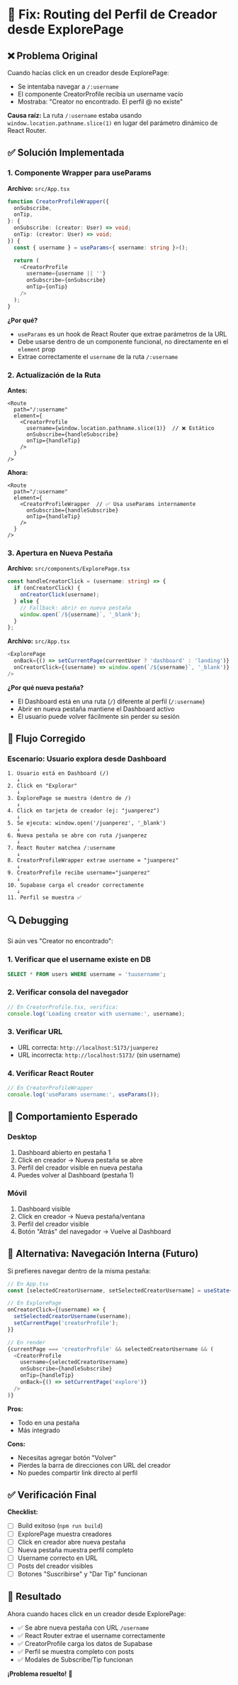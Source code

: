 # 🔧 Fix: Routing del Perfil de Creador desde ExplorePage

## ❌ Problema Original

Cuando hacías click en un creador desde ExplorePage:
- Se intentaba navegar a `/:username`
- El componente CreatorProfile recibía un username vacío
- Mostraba: "Creator no encontrado. El perfil @ no existe"

**Causa raíz:** La ruta `/:username` estaba usando `window.location.pathname.slice(1)` en lugar del parámetro dinámico de React Router.

## ✅ Solución Implementada

### 1. Componente Wrapper para useParams

**Archivo:** `src/App.tsx`

```typescript
function CreatorProfileWrapper({
  onSubscribe,
  onTip,
}: {
  onSubscribe: (creator: User) => void;
  onTip: (creator: User) => void;
}) {
  const { username } = useParams<{ username: string }>();

  return (
    <CreatorProfile
      username={username || ''}
      onSubscribe={onSubscribe}
      onTip={onTip}
    />
  );
}
```

**¿Por qué?**
- `useParams` es un hook de React Router que extrae parámetros de la URL
- Debe usarse dentro de un componente funcional, no directamente en el `element` prop
- Extrae correctamente el `username` de la ruta `/:username`

### 2. Actualización de la Ruta

**Antes:**
```tsx
<Route
  path="/:username"
  element={
    <CreatorProfile
      username={window.location.pathname.slice(1)}  // ❌ Estático
      onSubscribe={handleSubscribe}
      onTip={handleTip}
    />
  }
/>
```

**Ahora:**
```tsx
<Route
  path="/:username"
  element={
    <CreatorProfileWrapper  // ✅ Usa useParams internamente
      onSubscribe={handleSubscribe}
      onTip={handleTip}
    />
  }
/>
```

### 3. Apertura en Nueva Pestaña

**Archivo:** `src/components/ExplorePage.tsx`

```typescript
const handleCreatorClick = (username: string) => {
  if (onCreatorClick) {
    onCreatorClick(username);
  } else {
    // Fallback: abrir en nueva pestaña
    window.open(`/${username}`, '_blank');
  }
};
```

**Archivo:** `src/App.tsx`

```typescript
<ExplorePage
  onBack={() => setCurrentPage(currentUser ? 'dashboard' : 'landing')}
  onCreatorClick={(username) => window.open(`/${username}`, '_blank')}
/>
```

**¿Por qué nueva pestaña?**
- El Dashboard está en una ruta (`/`) diferente al perfil (`/:username`)
- Abrir en nueva pestaña mantiene el Dashboard activo
- El usuario puede volver fácilmente sin perder su sesión

## 🎯 Flujo Corregido

### Escenario: Usuario explora desde Dashboard

```
1. Usuario está en Dashboard (/)
   ↓
2. Click en "Explorar"
   ↓
3. ExplorePage se muestra (dentro de /)
   ↓
4. Click en tarjeta de creador (ej: "juanperez")
   ↓
5. Se ejecuta: window.open('/juanperez', '_blank')
   ↓
6. Nueva pestaña se abre con ruta /juanperez
   ↓
7. React Router matchea /:username
   ↓
8. CreatorProfileWrapper extrae username = "juanperez"
   ↓
9. CreatorProfile recibe username="juanperez"
   ↓
10. Supabase carga el creador correctamente
   ↓
11. Perfil se muestra ✅
```

## 🔍 Debugging

Si aún ves "Creator no encontrado":

### 1. Verificar que el username existe en DB
```sql
SELECT * FROM users WHERE username = 'tuusername';
```

### 2. Verificar consola del navegador
```javascript
// En CreatorProfile.tsx, verifica:
console.log('Loading creator with username:', username);
```

### 3. Verificar URL
- URL correcta: `http://localhost:5173/juanperez`
- URL incorrecta: `http://localhost:5173/` (sin username)

### 4. Verificar React Router
```typescript
// En CreatorProfileWrapper
console.log('useParams username:', useParams());
```

## 📱 Comportamiento Esperado

### Desktop
1. Dashboard abierto en pestaña 1
2. Click en creador → Nueva pestaña se abre
3. Perfil del creador visible en nueva pestaña
4. Puedes volver al Dashboard (pestaña 1)

### Móvil
1. Dashboard visible
2. Click en creador → Nueva pestaña/ventana
3. Perfil del creador visible
4. Botón "Atrás" del navegador → Vuelve al Dashboard

## 🎨 Alternativa: Navegación Interna (Futuro)

Si prefieres navegar dentro de la misma pestaña:

```typescript
// En App.tsx
const [selectedCreatorUsername, setSelectedCreatorUsername] = useState<string | null>(null);

// En ExplorePage
onCreatorClick={(username) => {
  setSelectedCreatorUsername(username);
  setCurrentPage('creatorProfile');
}}

// En render
{currentPage === 'creatorProfile' && selectedCreatorUsername && (
  <CreatorProfile
    username={selectedCreatorUsername}
    onSubscribe={handleSubscribe}
    onTip={handleTip}
    onBack={() => setCurrentPage('explore')}
  />
)}
```

**Pros:**
- Todo en una pestaña
- Más integrado

**Cons:**
- Necesitas agregar botón "Volver"
- Pierdes la barra de direcciones con URL del creador
- No puedes compartir link directo al perfil

## ✅ Verificación Final

**Checklist:**
- [ ] Build exitoso (`npm run build`)
- [ ] ExplorePage muestra creadores
- [ ] Click en creador abre nueva pestaña
- [ ] Nueva pestaña muestra perfil completo
- [ ] Username correcto en URL
- [ ] Posts del creador visibles
- [ ] Botones "Suscribirse" y "Dar Tip" funcionan

## 🎉 Resultado

Ahora cuando haces click en un creador desde ExplorePage:
- ✅ Se abre nueva pestaña con URL `/username`
- ✅ React Router extrae el username correctamente
- ✅ CreatorProfile carga los datos de Supabase
- ✅ Perfil se muestra completo con posts
- ✅ Modales de Subscribe/Tip funcionan

**¡Problema resuelto!** 🚀
